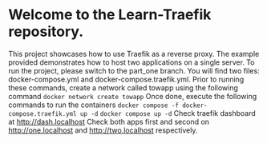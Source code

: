 # Welcome to the Learn-Traefik repository. 
This project showcases how to use Traefik as a reverse proxy. The example provided demonstrates how to host two applications on a single server. To run the project, please switch to the part_one branch. You will find two files: docker-compose.yml and docker-compose.traefik.yml. 
Prior to running these commands, create a network called towapp using the following command
```docker network create towapp```
Once done, execute the following commands to run the containers
```docker compose -f docker-compose.traefik.yml up -d```
```docker compose up -d```
Check traefik dashboard at http://dash.localhost
Check both apps first and second on http://one.localhost and http://two.localhost respectively.
